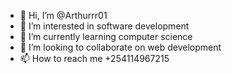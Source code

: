 - 👋 Hi, I’m @Arthurrr01
- 👀 I’m interested in software development
- 🌱 I’m currently learning computer science
- 💞️ I’m looking to collaborate on web development
- 📫 How to reach me +254114967215

